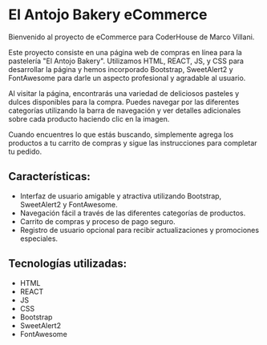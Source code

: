# El Antojo Bakery eCommerce
Bienvenido al proyecto de eCommerce para CoderHouse de Marco Villani.

Este proyecto consiste en una página web de compras en línea para la pastelería "El Antojo Bakery". Utilizamos HTML, REACT, JS, y CSS para desarrollar la página y hemos incorporado Bootstrap, SweetAlert2 y FontAwesome para darle un aspecto profesional y agradable al usuario.

Al visitar la página, encontrarás una variedad de deliciosos pasteles y dulces disponibles para la compra. Puedes navegar por las diferentes categorías utilizando la barra de navegación y ver detalles adicionales sobre cada producto haciendo clic en la imagen.

Cuando encuentres lo que estás buscando, simplemente agrega los productos a tu carrito de compras y sigue las instrucciones para completar tu pedido.

## Características:

- Interfaz de usuario amigable y atractiva utilizando Bootstrap, SweetAlert2 y FontAwesome.
- Navegación fácil a través de las diferentes categorías de productos.
- Carrito de compras y proceso de pago seguro.
- Registro de usuario opcional para recibir actualizaciones y promociones especiales.

## Tecnologías utilizadas:

- HTML
- REACT
- JS
- CSS
- Bootstrap
- SweetAlert2
- FontAwesome